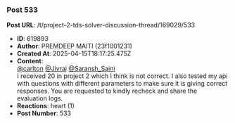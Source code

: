 ### Post 533
**Post URL**: /t/project-2-tds-solver-discussion-thread/169029/533
- **ID**: 619893
- **Author**: PREMDEEP MAITI (23f1001231)
- **Created At**: 2025-04-15T18:17:25.475Z
- **Content**:  
  <a class="mention" href="/u/carlton">@carlton</a> <a class="mention" href="/u/jivraj">@Jivraj</a> <a class="mention" href="/u/saransh_saini">@Saransh_Saini</a><br>
I  received 20 in project 2 which I think is not correct. I also tested my api with questions with different parameters to make sure it is giving correct responses. You are requested to kindly recheck and share the evaluation logs.
- **Reactions**: heart (1)
- **Post Number**: 533

